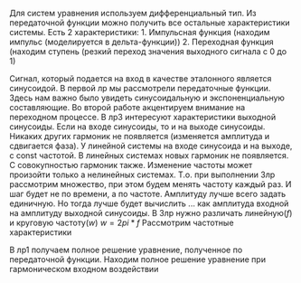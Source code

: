 Для систем уравнения используем дифференциальный тип.
Из передаточной функции можно получить все остальные характеристики системы. 
Есть 2 характеристики: 
	1. Импульсная функция (находим импульс (моделируется в дельта-функции))
	2. Переходная функция (находим ступень (резкий переход значения выходного сигнала с 0 до 1)

Сигнал, который подается на вход в качестве эталонного является синусоидой. В первой лр мы рассмотрели передаточные функции. Здесь нам важно было увидеть синусоидальную и экспоненциальную составляющие.
Во второй работе акцентируем внимание на переходном процессе. В лр3 интересуют характеристики выходной синусоиды. Если на входе синусоиды, то и на выходе синусоиды. Никаких других гармоник не появляется (изменяется амплитуда и сдвигается фаза). У линейной системы на входе синусоида и на выходе, с const частотой. В линейных системах новых гармоник не появляется. С совокупностью гармоник также. Изменение частоты может произойти только а нелинейных системах. Т.о. при выполнении 3лр рассмотрим множество, при этом будем менять частоту каждый раз. И шаг будет не по времени, а по частоте. Амплитуду лучше всего задать единичную. Но тогда лучше будет вычислить ... как амплитуда входной на амплитуду выходной синусоиды. В 3лр нужно различать линейную($f$) и круговую частоту($w$) $w=2pi*f$ 
Рассмотрим частотные характеристики

В лр1 получаем полное решение уравнение, полученное по передаточной функции. Находим полное решение уравнение при гармоническом входном воздействии